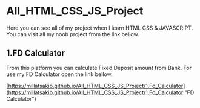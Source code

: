 # All_HTML_CSS_JS_Project

Here you can see all of my project when I learn HTML CSS & JAVASCRIPT. You can visit all my noob project from the link bellow.

## 1.FD Calculator

From this platform you can calculate Fixed Deposit amount from Bank. For use my FD Calculator open the link bellow.

[https://millatsakib.github.io/All_HTML_CSS_JS_Project/1.Fd_Calculator](https://millatsakib.github.io/All_HTML_CSS_JS_Project/1.Fd_Calculator "FD Calculator")

